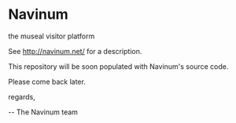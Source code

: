 Navinum
=======

the museal visitor platform

See http://navinum.net/ for a description.

This repository will be soon populated with Navinum's source code.

Please come back later.

regards,

--
The Navinum team
